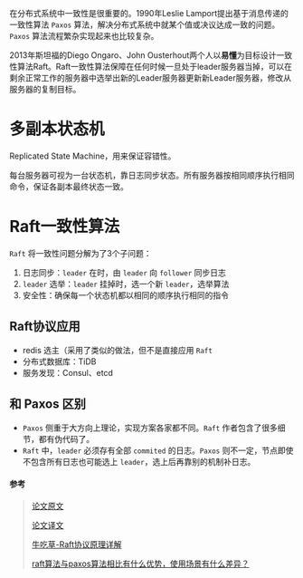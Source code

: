 在分布式系统中一致性是很重要的。1990年Leslie Lamport提出基于消息传递的一致性算法 `Paxos` 算法，解决分布式系统中就某个值或决议达成一致的问题。`Paxos` 算法流程繁杂实现起来也比较复杂。

2013年斯坦福的Diego Ongaro、John Ousterhout两个人以**易懂**为目标设计一致性算法Raft。Raft一致性算法保障在任何时候一旦处于leader服务器当掉，可以在剩余正常工作的服务器中选举出新的Leader服务器更新新Leader服务器，修改从服务器的复制目标。



# 多副本状态机 

Replicated State Machine，用来保证容错性。

每台服务器可视为一台状态机，靠日志同步状态。所有服务器按相同顺序执行相同命令，保证各副本最终状态一致。



# Raft一致性算法

`Raft` 将一致性问题分解为了3个子问题：

1. 日志同步：`leader` 在时，由 `leader` 向 `follower` 同步日志
2. `leader` 选举：`leader` 挂掉时，选一个新 `leader`，选举算法
3. 安全性：确保每一个状态机都以相同的顺序执行相同的指令





## Raft协议应用

- redis 选主（采用了类似的做法，但不是直接应用 `Raft`
- 分布式数据库：TiDB
- 服务发现：Consul、etcd





## 和 Paxos 区别

- `Paxos` 侧重于大方向上理论，实现方案各家都不同。`Raft` 作者包含了很多细节，都有伪代码了。
- `Raft` 中，`leader` 必须存有全部 `commited` 的日志。`Paxos` 则不一定，节点即使不包含所有日志也可能选上 `leader`，选上后再靠别的机制补日志。





#### 参考

> [论文原文](https://raft.github.io/raft.pdf)
>
> [论文译文](https://docs.qq.com/doc/DY0VxSkVGWHFYSlZJ)
>
> [牛吃草-Raft协议原理详解](https://zhuanlan.zhihu.com/p/91288179)
>
> [raft算法与paxos算法相比有什么优势，使用场景有什么差异？](https://www.zhihu.com/question/36648084)

